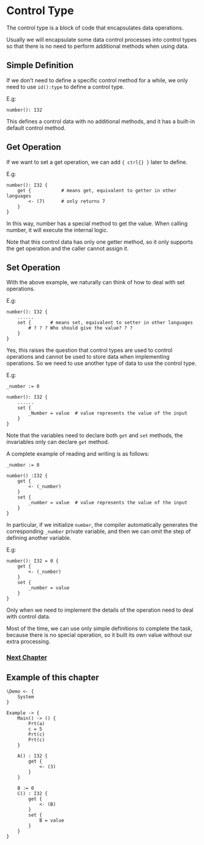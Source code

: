 # Control Type
The control type is a block of code that encapsulates data operations.

Usually we will encapsulate some data control processes into control types so that there is no need to perform additional methods when using data.

## Simple Definition
If we don't need to define a specific control method for a while, we only need to use `id():type` to define a control type.

E.g:
```
number(): I32
```
This defines a control data with no additional methods, and it has a built-in default control method.

## Get Operation
If we want to set a get operation, we can add `{ ctrl{} }` later to define.

E.g:
```
number(): I32 {
    get {           # means get, equivalent to getter in other languages
        <- (7)      # only returns 7
    }
}
```
In this way, number has a special method to get the value. When calling number, it will execute the internal logic.

Note that this control data has only one getter method, so it only supports the get operation and the caller cannot assign it.
## Set Operation
With the above example, we naturally can think of how to deal with set operations.

E.g:
```
number(): I32 {
    ......
    set {       # means set, equivalent to setter in other languages
        # ? ? ? Who should give the value? ? ?
    }
}
```
Yes, this raises the question that control types are used to control operations and cannot be used to store data when implementing operations.
So we need to use another type of data to use the control type.

E.g:
```
_number := 0

number(): I32 {
    ......
    set {
        _Number = value  # value represents the value of the input
    }
}
```

Note that the variables need to declare both `get` and `set` methods, the invariables only can declare `get` method.

A complete example of reading and writing is as follows:
```
_number := 0

number() :I32 {
    get {
        <- (_number)
    }
    set {
        _number = value  # value represents the value of the input
    }
}
```

In particular, if we initialize `number`, the compiler automatically generates the corresponding `_number` private variable, and then we can omit the step of defining another variable.

E.g:
```
number(): I32 = 0 {
    get {
        <- (_number)
    }
    set {
        _number = value 
    }
}
```

Only when we need to implement the details of the operation need to deal with control data.

Most of the time, we can use only simple definitions to complete the task, because there is no special operation, so it built its own value without our extra processing.

### [Next Chapter](protocol-type.md)

## Example of this chapter
```
\Demo <- {
    System
}

Example -> {
    Main() -> () {
        Prt(a)
        c = 5
        Prt(c)
        Prt(c)
    }

    A() : I32 {
        get { 
            <- (3) 
        }
    }

    B := 0
    C() : I32 {
        get { 
            <- (B) 
        }
        set { 
            B = value 
        }
    }
}
```